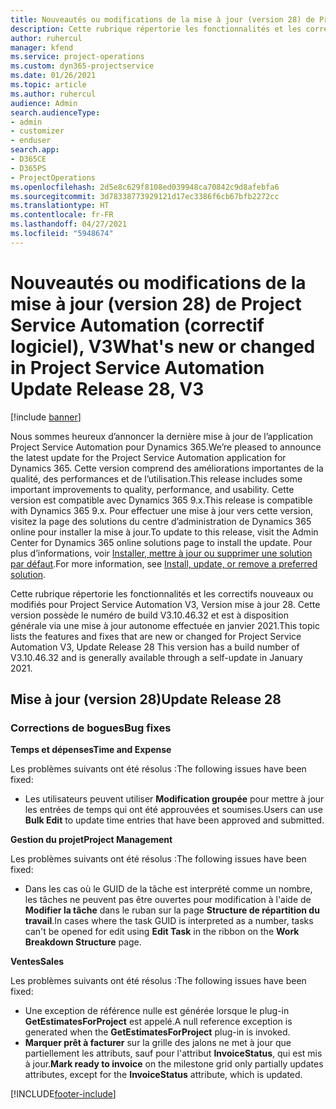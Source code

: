 ```yaml
---
title: Nouveautés ou modifications de la mise à jour (version 28) de Project Service Automation (correctif logiciel), V3
description: Cette rubrique répertorie les fonctionnalités et les correctifs disponibles pour la mise à jour (version 28) de Project Service Automation, V3.
author: ruhercul
manager: kfend
ms.service: project-operations
ms.custom: dyn365-projectservice
ms.date: 01/26/2021
ms.topic: article
ms.author: ruhercul
audience: Admin
search.audienceType:
- admin
- customizer
- enduser
search.app:
- D365CE
- D365PS
- ProjectOperations
ms.openlocfilehash: 2d5e8c629f8108ed039948ca70842c9d8afebfa6
ms.sourcegitcommit: 3d78338773929121d17ec3386f6cb67bfb2272cc
ms.translationtype: HT
ms.contentlocale: fr-FR
ms.lasthandoff: 04/27/2021
ms.locfileid: "5948674"
---
```

# <a name="whats-new-or-changed-in-project-service-automation-update-release-28-v3"></a><span data-ttu-id="0b2a7-103">Nouveautés ou modifications de la mise à jour (version 28) de Project Service Automation (correctif logiciel), V3</span><span class="sxs-lookup"><span data-stu-id="0b2a7-103">What's new or changed in Project Service Automation Update Release 28, V3</span></span>

[!include [banner](../includes/psa-now-project-operations.md)]

<span data-ttu-id="0b2a7-104">Nous sommes heureux d’annoncer la dernière mise à jour de l’application Project Service Automation pour Dynamics 365.</span><span class="sxs-lookup"><span data-stu-id="0b2a7-104">We’re pleased to announce the latest update for the Project Service Automation application for Dynamics 365.</span></span> <span data-ttu-id="0b2a7-105">Cette version comprend des améliorations importantes de la qualité, des performances et de l’utilisation.</span><span class="sxs-lookup"><span data-stu-id="0b2a7-105">This release includes some important improvements to quality, performance, and usability.</span></span> <span data-ttu-id="0b2a7-106">Cette version est compatible avec Dynamics 365 9.x.</span><span class="sxs-lookup"><span data-stu-id="0b2a7-106">This release is compatible with Dynamics 365 9.x.</span></span> <span data-ttu-id="0b2a7-107">Pour effectuer une mise à jour vers cette version, visitez la page des solutions du centre d’administration de Dynamics 365 online pour installer la mise à jour.</span><span class="sxs-lookup"><span data-stu-id="0b2a7-107">To update to this release, visit the Admin Center for Dynamics 365 online solutions page to install the update.</span></span> <span data-ttu-id="0b2a7-108">Pour plus d’informations, voir [Installer, mettre à jour ou supprimer une solution par défaut](/power-platform/admin/install-remove-preferred-solution).</span><span class="sxs-lookup"><span data-stu-id="0b2a7-108">For more information, see [Install, update, or remove a preferred solution](/power-platform/admin/install-remove-preferred-solution).</span></span>

<span data-ttu-id="0b2a7-109">Cette rubrique répertorie les fonctionnalités et les correctifs nouveaux ou modifiés pour Project Service Automation V3, Version mise à jour 28. Cette version possède le numéro de build V3.10.46.32 et est à disposition générale via une mise à jour autonome effectuée en janvier 2021.</span><span class="sxs-lookup"><span data-stu-id="0b2a7-109">This topic lists the features and fixes that are new or changed for Project Service Automation V3, Update Release 28 This version has a build number of V3.10.46.32 and is generally available through a self-update in January 2021.</span></span>

## <a name="update-release-28"></a><span data-ttu-id="0b2a7-110">Mise à jour (version 28)</span><span class="sxs-lookup"><span data-stu-id="0b2a7-110">Update Release 28</span></span>

### <a name="bug-fixes"></a><span data-ttu-id="0b2a7-111">Corrections de bogues</span><span class="sxs-lookup"><span data-stu-id="0b2a7-111">Bug fixes</span></span>

<span data-ttu-id="0b2a7-112">**Temps et dépenses**</span><span class="sxs-lookup"><span data-stu-id="0b2a7-112">**Time and Expense**</span></span>

<span data-ttu-id="0b2a7-113">Les problèmes suivants ont été résolus :</span><span class="sxs-lookup"><span data-stu-id="0b2a7-113">The following issues have been fixed:</span></span>

- <span data-ttu-id="0b2a7-114">Les utilisateurs peuvent utiliser **Modification groupée** pour mettre à jour les entrées de temps qui ont été approuvées et soumises.</span><span class="sxs-lookup"><span data-stu-id="0b2a7-114">Users can use **Bulk Edit** to update time entries that have been approved and submitted.</span></span>

<span data-ttu-id="0b2a7-115">**Gestion du projet**</span><span class="sxs-lookup"><span data-stu-id="0b2a7-115">**Project Management**</span></span>

<span data-ttu-id="0b2a7-116">Les problèmes suivants ont été résolus :</span><span class="sxs-lookup"><span data-stu-id="0b2a7-116">The following issues have been fixed:</span></span>

- <span data-ttu-id="0b2a7-117">Dans les cas où le GUID de la tâche est interprété comme un nombre, les tâches ne peuvent pas être ouvertes pour modification à l'aide de **Modifier la tâche** dans le ruban sur la page **Structure de répartition du travail**.</span><span class="sxs-lookup"><span data-stu-id="0b2a7-117">In cases where the task GUID is interpreted as a number, tasks can't be opened for edit using **Edit Task** in the ribbon on the **Work Breakdown Structure** page.</span></span>

<span data-ttu-id="0b2a7-118">**Ventes**</span><span class="sxs-lookup"><span data-stu-id="0b2a7-118">**Sales**</span></span>

<span data-ttu-id="0b2a7-119">Les problèmes suivants ont été résolus :</span><span class="sxs-lookup"><span data-stu-id="0b2a7-119">The following issues have been fixed:</span></span>

- <span data-ttu-id="0b2a7-120">Une exception de référence nulle est générée lorsque le plug-in **GetEstimatesForProject** est appelé.</span><span class="sxs-lookup"><span data-stu-id="0b2a7-120">A null reference exception is generated when the **GetEstimatesForProject** plug-in is invoked.</span></span>
- <span data-ttu-id="0b2a7-121">**Marquer prêt à facturer** sur la grille des jalons ne met à jour que partiellement les attributs, sauf pour l'attribut **InvoiceStatus**, qui est mis à jour.</span><span class="sxs-lookup"><span data-stu-id="0b2a7-121">**Mark ready to invoice** on the milestone grid only partially updates attributes, except for the **InvoiceStatus** attribute, which is updated.</span></span>



[!INCLUDE[footer-include](../includes/footer-banner.md)]